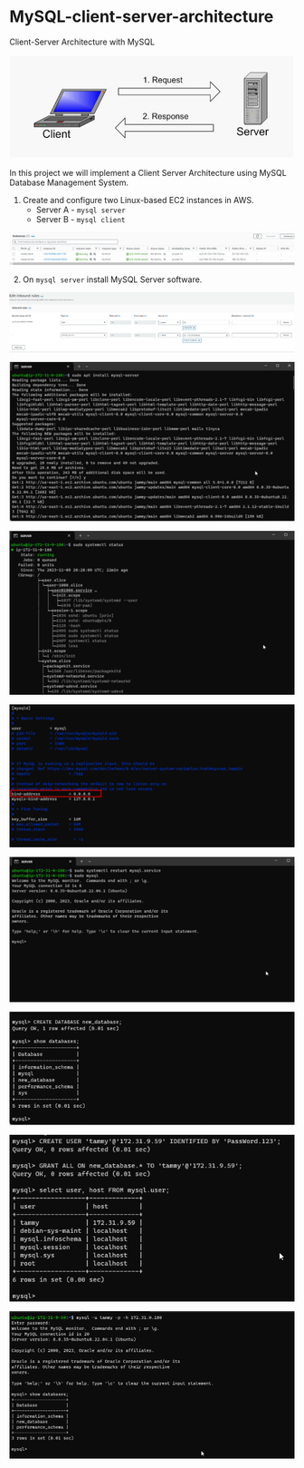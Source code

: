 # MySQL-client-server-architecture
Client-Server Architecture with MySQL

![images](images/MySQL-Client-Requests.png)


In this project we will implement a Client Server Architecture using MySQL Database Management System.



1. Create and configure two Linux-based EC2 instances in AWS.
   - Server A - `mysql server`
   - Server B - `mysql client`

   
![images](images/Screenshot_1.png)

2. On `mysql server` install MySQL Server software.

![images](images/Screenshot_2.png)

![images](images/Screenshot_3.png)


![images](images/Screenshot_4.png)


![images](images/Screenshot_5.png)


![images](images/Screenshot_6.png)


![images](images/Screenshot_9.png)


![images](images/Screenshot_7.png)


![images](images/Screenshot_8.png)


